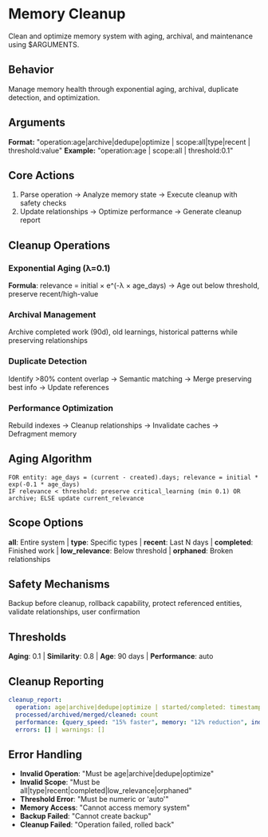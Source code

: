 # Memory Cleanup

Clean and optimize memory system with aging, archival, and maintenance using $ARGUMENTS.

## Behavior
Manage memory health through exponential aging, archival, duplicate detection, and optimization.

## Arguments
**Format:** "operation:age|archive|dedupe|optimize | scope:all|type|recent | threshold:value"
**Example:** "operation:age | scope:all | threshold:0.1"

## Core Actions
1. Parse operation → Analyze memory state → Execute cleanup with safety checks
2. Update relationships → Optimize performance → Generate cleanup report

## Cleanup Operations

### Exponential Aging (λ=0.1)
**Formula**: relevance = initial × e^(-λ × age_days) → Age out below threshold, preserve recent/high-value

### Archival Management
Archive completed work (90d), old learnings, historical patterns while preserving relationships

### Duplicate Detection  
Identify >80% content overlap → Semantic matching → Merge preserving best info → Update references

### Performance Optimization
Rebuild indexes → Cleanup relationships → Invalidate caches → Defragment memory

## Aging Algorithm
```pseudocode
FOR entity: age_days = (current - created).days; relevance = initial * exp(-0.1 * age_days)
IF relevance < threshold: preserve critical_learning (min 0.1) OR archive; ELSE update current_relevance
```

## Scope Options
**all**: Entire system | **type**: Specific types | **recent**: Last N days | **completed**: Finished work | **low_relevance**: Below threshold | **orphaned**: Broken relationships

## Safety Mechanisms
Backup before cleanup, rollback capability, protect referenced entities, validate relationships, user confirmation

## Thresholds
**Aging**: 0.1 | **Similarity**: 0.8 | **Age**: 90 days | **Performance**: auto

## Cleanup Reporting
```yaml
cleanup_report:
  operation: age|archive|dedupe|optimize | started/completed: timestamp
  processed/archived/merged/cleaned: count
  performance: {query_speed: "15% faster", memory: "12% reduction", index: "improved"}
  errors: [] | warnings: []
```

## Error Handling
- **Invalid Operation**: "Must be age|archive|dedupe|optimize"
- **Invalid Scope**: "Must be all|type|recent|completed|low_relevance|orphaned"
- **Threshold Error**: "Must be numeric or 'auto'"
- **Memory Access**: "Cannot access memory system"
- **Backup Failed**: "Cannot create backup"
- **Cleanup Failed**: "Operation failed, rolled back"
